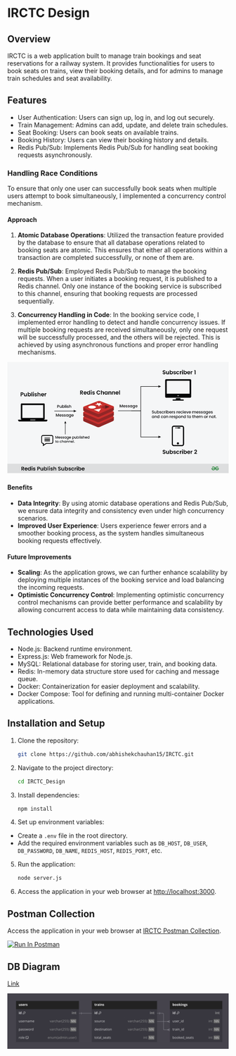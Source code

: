 # IRCTC Design

## Overview

IRCTC is a web application built to manage train bookings and seat reservations for a railway system. It provides functionalities for users to book seats on trains, view their booking details, and for admins to manage train schedules and seat availability.

## Features

- User Authentication: Users can sign up, log in, and log out securely.
- Train Management: Admins can add, update, and delete train schedules.
- Seat Booking: Users can book seats on available trains.
- Booking History: Users can view their booking history and details.
- Redis Pub/Sub: Implements Redis Pub/Sub for handling seat booking requests asynchronously.

### Handling Race Conditions

To ensure that only one user can successfully book seats when multiple users attempt to book simultaneously, I implemented a concurrency control mechanism.

#### Approach

1. **Atomic Database Operations**: Utilized the transaction feature provided by the database to ensure that all database operations related to booking seats are atomic. This ensures that either all operations within a transaction are completed successfully, or none of them are.

2. **Redis Pub/Sub**: Employed Redis Pub/Sub to manage the booking requests. When a user initiates a booking request, it is published to a Redis channel. Only one instance of the booking service is subscribed to this channel, ensuring that booking requests are processed sequentially.

3. **Concurrency Handling in Code**: In the booking service code, I implemented error handling to detect and handle concurrency issues. If multiple booking requests are received simultaneously, only one request will be successfully processed, and the others will be rejected. This is achieved by using asynchronous functions and proper error handling mechanisms.

![PUB_SUB_IMG](image.png)

#### Benefits

- **Data Integrity**: By using atomic database operations and Redis Pub/Sub, we ensure data integrity and consistency even under high concurrency scenarios.
- **Improved User Experience**: Users experience fewer errors and a smoother booking process, as the system handles simultaneous booking requests effectively.

#### Future Improvements

- **Scaling**: As the application grows, we can further enhance scalability by deploying multiple instances of the booking service and load balancing the incoming requests.
- **Optimistic Concurrency Control**: Implementing optimistic concurrency control mechanisms can provide better performance and scalability by allowing concurrent access to data while maintaining data consistency.

## Technologies Used

- Node.js: Backend runtime environment.
- Express.js: Web framework for Node.js.
- MySQL: Relational database for storing user, train, and booking data.
- Redis: In-memory data structure store used for caching and message queue.
- Docker: Containerization for easier deployment and scalability.
- Docker Compose: Tool for defining and running multi-container Docker applications.

## Installation and Setup

1. Clone the repository:
   ```bash
   git clone https://github.com/abhishekchauhan15/IRCTC.git
   ```
2. Navigate to the project directory:
   ```bash
   cd IRCTC_Design
   ```
3. Install dependencies:
   ```bash
   npm install
   ```
4. Set up environment variables:

- Create a `.env` file in the root directory.
- Add the required environment variables such as `DB_HOST`, `DB_USER`, `DB_PASSWORD`, `DB_NAME`, `REDIS_HOST`, `REDIS_PORT`, etc.

5. Run the application:

   ```bash
   node server.js
   ```

6. Access the application in your web browser at [http://localhost:3000](http://localhost:3000).

## Postman Collection

Access the application in your web browser at [IRCTC Postman Collection](https://www.postman.com/universal-moon-822026/workspace/anakin/collection/17562830-a0e41a62-0bb1-4cdb-8782-eea000f08ddd?action=share&creator=17562830&active-environment=17562830-9abaab36-e327-4739-9ace-0240d39bdfcf).

[<img src="https://run.pstmn.io/button.svg" alt="Run In Postman" style="width: 128px; height: 32px;">](https://app.getpostman.com/run-collection/17562830-a0e41a62-0bb1-4cdb-8782-eea000f08ddd?action=collection%2Ffork&source=rip_markdown&collection-url=entityId%3D17562830-a0e41a62-0bb1-4cdb-8782-eea000f08ddd%26entityType%3Dcollection%26workspaceId%3D7a935055-d5f6-4140-852c-bd06a8d99795)

## DB Diagram

[Link](https://dbdiagram.io/d/IRCTC-662cbc405b24a634d0f1bfa9)

![DB_DIAGRAM](db.png)
